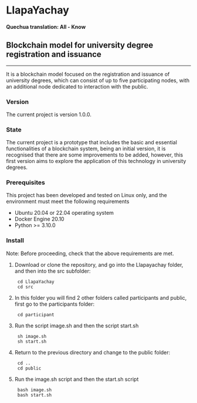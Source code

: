 # LlapaYachay
#### Quechua translation: All - Know
## Blockchain model for university degree registration and issuance
------------
It is a blockchain model focused on the registration and issuance of university degrees, which can consist of up to five participating nodes, with an additional node dedicated to interaction with the public.
### Version
The current project is version 1.0.0.

### State
The current project is a prototype that includes the basic and essential functionalities of a blockchain system, being an initial version, it is recognised that there are some improvements to be added, however, this first version aims to explore the application of this technology in university degrees.
### Prerequisites
This project has been developed and tested on Linux only, and the environment must meet the following requirements
- Ubuntu 20.04 or 22.04 operating system
- Docker Engine 20.10
- Python >= 3.10.0

### Install

Note: Before proceeding, check that the above requirements are met.

1. Download or clone the repository, and go into the Llapayachay folder, and then into the src subfolder:

        cd LlapaYachay
        cd src

2. In this folder you will find 2 other folders called participants and public, first go to the participants folder:

        cd participant

3. Run the script image.sh and then the script start.sh

        sh image.sh
        sh start.sh
4. Return to the previous directory and change to the public folder:

        cd ..
        cd public

5. Run the image.sh script and then the start.sh script

        bash image.sh
        bash start.sh
